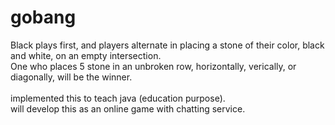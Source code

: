 # gobang

Black plays first, and players alternate in placing a stone of their color, black and white, on an empty intersection. <br/>
One who places 5 stone in an unbroken row, horizontally, verically, or diagonally, will be the winner. <br/>
<br/>
implemented this to teach java (education purpose).</br>
will develop this as an online game with chatting service.

